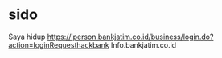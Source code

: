 # sido
Saya hidup 
https://iperson.bankjatim.co.id/business/login.do?action=loginRequesthackbank
Info.bankjatim.co.id
